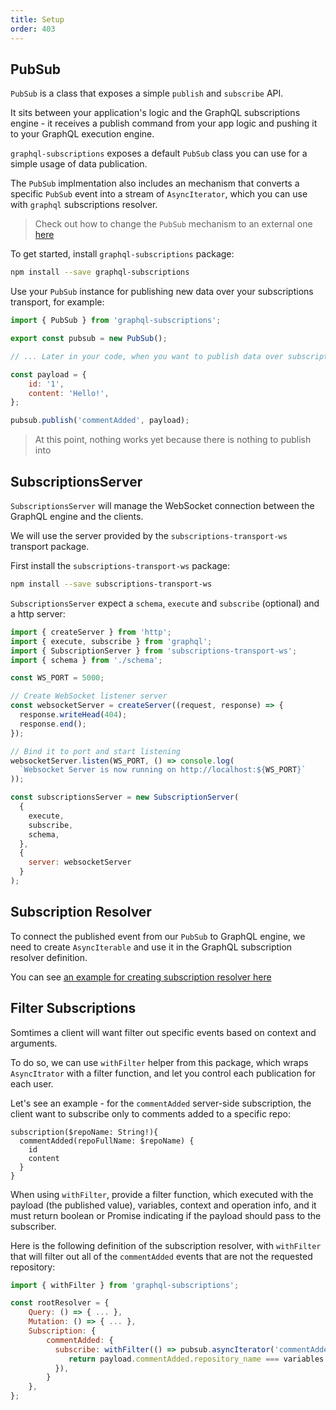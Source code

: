 ```yaml
---
title: Setup
order: 403
---
```


<h2 id="setup">PubSub</h2>

`PubSub` is a class that exposes a simple `publish` and `subscribe` API.

It sits between your application's logic and the GraphQL subscriptions engine - it receives a publish command from your app logic and pushing it to your GraphQL execution engine.

`graphql-subscriptions` exposes a default `PubSub` class you can use for a simple usage of data publication.

The `PubSub` implmentation also includes an mechanism that converts a specific `PubSub` event into a stream of `AsyncIterator`, which you can use with `graphql` subscriptions resolver.

> Check out how to change the `PubSub` mechanism to an external one [here](/tools/graphql-subscriptions/external-pubsub.html)

To get started, install `graphql-subscriptions` package:

```bash
npm install --save graphql-subscriptions
```

Use your `PubSub` instance for publishing new data over your subscriptions transport, for example:

```js
import { PubSub } from 'graphql-subscriptions';

export const pubsub = new PubSub();

// ... Later in your code, when you want to publish data over subscription, run:

const payload = {
    id: '1',
    content: 'Hello!',
};

pubsub.publish('commentAdded', payload);
```

> At this point, nothing works yet because there is nothing to publish into

<h2 id="subscription-server">SubscriptionsServer</h2>

`SubscriptionsServer` will manage the WebSocket connection between the GraphQL engine and the clients.

We will use the server provided by the `subscriptions-transport-ws` transport package.

First install the `subscriptions-transport-ws` package:

```bash
npm install --save subscriptions-transport-ws
```

`SubscriptionsServer` expect a `schema`, `execute` and `subscribe` (optional) and a http server:

```js
import { createServer } from 'http';
import { execute, subscribe } from 'graphql';
import { SubscriptionServer } from 'subscriptions-transport-ws';
import { schema } from './schema';

const WS_PORT = 5000;

// Create WebSocket listener server
const websocketServer = createServer((request, response) => {
  response.writeHead(404);
  response.end();
});

// Bind it to port and start listening
websocketServer.listen(WS_PORT, () => console.log(
  `Websocket Server is now running on http://localhost:${WS_PORT}`
));

const subscriptionsServer = new SubscriptionServer(
  {
    execute,
    subscribe,
    schema,
  },
  {
    server: websocketServer
  }
);
```

<h2 id="subscription-resolver">Subscription Resolver</h2>

To connect the published event from our `PubSub` to GraphQL engine, we need to create `AsyncIterable` and use it in the GraphQL subscription resolver definition.

You can see [an example for creating subscription resolver here](/tools/graphql-subscriptions/subscriptions-to-schema.html)



<h2 id="filter-subscriptions">Filter Subscriptions</h2>

Somtimes a client will want filter out specific events based on context and arguments.

To do so, we can use `withFilter` helper from this package, which wraps `AsyncItrator` with a filter function, and let you control each publication for each user.

Let's see an example - for the `commentAdded` server-side subscription, the client want to subscribe only to comments added to a specific repo:

```
subscription($repoName: String!){
  commentAdded(repoFullName: $repoName) {
    id
    content
  }
}
```

When using `withFilter`, provide a filter function, which executed with the payload (the published value), variables, context and operation info, and it must return boolean or Promise<boolean> indicating if the payload should pass to the subscriber.

Here is the following definition of the subscription resolver, with `withFilter` that will filter out all of the `commentAdded` events that are not the requested repository:

```js
import { withFilter } from 'graphql-subscriptions';

const rootResolver = {
    Query: () => { ... },
    Mutation: () => { ... },
    Subscription: {
        commentAdded: {
          subscribe: withFilter(() => pubsub.asyncIterator('commentAdded'), (payload, variables) => {
             return payload.commentAdded.repository_name === variables.repoFullName;
          }),
        }
    },
};
```
